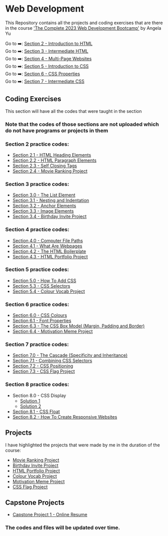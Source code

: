 # Web Development

This Repository contains all the projects and coding exercises that are there in the course ['The Complete 2023 Web Development Bootcamp'](https://www.udemy.com/course/the-complete-web-development-bootcamp/) by Angela Yu

Go to ➡️: [Section 2 - Introduction to HTML](./Section_2/)<br />
Go to ➡️: [Section 3 - Intermediate HTML](./Section_3/)<br />
Go to ➡️: [Section 4 - Multi-Page Websites](./Section_4/)<br />
Go to ➡️: [Section 5 - Introduction to CSS](./Section_5/)<br />
Go to ➡️: [Section 6 - CSS Properties](./Section_6/)<br />
Go to ➡️: [Section 7 - Intermediate CSS](./Section_7/)<br />

## Coding Exercises

This section will have all the codes that were taught in the section

### Note that the codes of those sections are not uploaded which do not have programs or projects in them

### Section 2 practice codes:

- [Section 2.1 - HTML Heading Elements](./Section_2/2.1_Heading_Element/index.html) <br />
- [Section 2.2 - HTML Paragraph Elements](./Section_2/2.2_Paragraph_Element/index.html) <br />
- [Section 2.3 - Self Closing Tags](./Section_2/2.3_Void_Elements/index.html) <br />
- [Section 2.4 - Movie Ranking Project](./Section_2/2.4_Movie_Ranking_Project/index.html) <br />

### Section 3 practice codes:

- [Section 3.0 - The List Element](./Section_3/3.0_List_Elements/index.html) <br />
- [Section 3.1 - Nesting and Indentation](./Section_3/3.1_Nesting_and_Indentation/index.html) <br />
- [Section 3.2 - Anchor Elements](./Section_3/3.2_Anchor_Elements/index.html) <br />
- [Section 3.3 - Image Elements](./Section_3/3.3_Image_Elements/index.html) <br />
- [Section 3.4 - Birthday Invite Project](./Section_3/3.4_Birthday_Invite_Project/index.html) <br />

### Section 4 practice codes:

- [Section 4.0 - Computer File Paths](./Section_4/4.0_File_Paths/Folder0/Folder3/index.html) <br />
- [Section 4.1 - What Are Webpages](./Section_4/4.1_Webpages/index.html) <br />
- [Section 4.2 - The HTML Boilerplate](./Section_4/4.2_HTML_Boiler_Plate/index.html) <br />
- [Section 4.3 - HTML Portfolio Project](./Section_4/4.3_HTML_Portfolio_Project/index.html) <br />

### Section 5 practice codes:

- [Section 5.0 - How To Add CSS](./Section_5/5.1_Adding_CSS/index.html) <br />
- [Section 5.3 - CSS Selectors](./Section_5/5.3_CSS_Selectors/index.html) <br />
- [Section 5.4 - Colour Vocab Project](./Section_5/5.4_Color_Vocab_Project/index.html) <br />

### Section 6 practice codes:

- [Section 6.0 - CSS Colours](./Section_6/6.0_CSS_Colors/index.html) <br />
- [Section 6.1 - Font Properties](./Section_6/6.1_Font_Properties/index.html) <br />
- [Section 6.3 - The CSS Box Model (Margin, Padding and Border)](./Section_6/6.3_CSS_Box_Model/index.html) <br />
- [Section 6.4 - Motivation Meme Project](./Section_6/6.4_Motivation_Meme_Project/index.html) <br />

### Section 7 practice codes:

- [Section 7.0 - The Cascade (Specificity and Inheritance)](./Section_7/7.0_CSS_Cascade/index.html) <br />
- [Section 7.1 - Combining CSS Selectors](./Section_7/7.1_Combining_Selectors/index.html) <br />
- [Section 7.2 - CSS Positioning](./Section_7/7.2_CSS_Positioning/index.html) <br />
- [Section 7.3 - CSS Flag Project](./Section_7/7.3_CSS_Flag_Project/index.html) <br />

### Section 8 practice codes:

- Section 8.0 - CSS Display
  - [Solution 1](./Section_8/8.0_CSS_Display/index_for_goal1.html) <br />
  - [Solution 2](./Section_8/8.0_CSS_Display/index_for_goal2.html) <br />
- [Section 8.1 - CSS Float](./Section_8/8.1_CSS_Float/index.html) <br />
- [Section 8.2 - How To Create Responsive Websites](./Section_8/8.2_Responsiveness/index.html) <br />

## Projects

I have highlighted the projects that were made by me in the duration of the course:

- [Movie Ranking Project](./Section_2/2.4_Movie_Ranking_Project/index.html) <br />
- [Birthday Invite Project](./Section_3/3.4_Birthday_Invite_Project/index.html) <br />
- [HTML Portfolio Project](./Section_4/4.3_HTML_Portfolio_Project/index.html) <br />
- [Colour Vocab Project](./Section_5/5.4_Color_Vocab_Project/index.html) <br />
- [Motivation Meme Project](./Section_6/6.4_Motivation_Meme_Project/index.html) <br />
- [CSS Flag Project](./Section_7/7.3_CSS_Flag_Project/index.html) <br />

## Capstone Projects

- [Capstone Project 1 - Online Resume](./Capstone_Projects/Project_1/index.html) <br />

### The codes and files will be updated over time.
